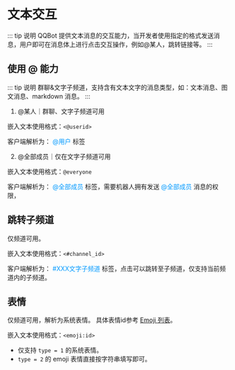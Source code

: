 # 文本交互

<!-- > 文本消息内嵌的蓝色文本，QQ Bot 提供文本消息的交互能力，当开发者使用指定的格式发送消息，用户即可在消息体上进行点击交互操作，例如@某人，跳转链接等。 -->
::: tip 说明
QQBot 提供文本消息的交互能力，当开发者使用指定的格式发送消息，用户即可在消息体上进行点击交互操作，例如@某人，跳转链接等。
:::

## 使用 @ 能力

<!-- > 群聊&文字子频道，支持 文本消息、图文消息、markdown消息。 -->
::: tip 说明
群聊&文字子频道，支持含有文本文字的消息类型，如：文本消息、图文消息、markdown 消息。
:::

1. @某人｜群聊、文字子频道可用

嵌入文本使用格式：`<@userid>`

客户端解析为： <font style="color: #09f">@用户</font> 标签

2. @全部成员｜仅在文字子频道可用

嵌入文本使用格式：`@everyone`

客户端解析为： <font style="color: #09f">@全部成员</font> 标签，需要机器人拥有发送 <font style="color: #09f">@全部成员</font> 消息的权限，

<!-- ## 指令操作

目前仅在 markdown 支持。

**1. 回车指令格式（点击后，文本直接发送）**

嵌入文本使用格式：

`[/回车指令](mqqapi://aio/inlinecmd?command={urlencode(/回车指令)}&reply=false&enter=true)`

客户端解析为： <font style="color: #09f">/回车指令</font> 用户可点击的标签

- `command` 自定义文本，数据需要 `url 编码`。
- `enter` 参数必须 `true`。
- `reply` 参数必须 `false`。

**2. 参数指令格式（点击后，文本插入输入框，用户自行编辑发送）**

嵌入文本使用格式：

`[/参数指令](mqqapi://aio/inlinecmd?command={urlencode(/参数指令（带引用）)&reply=true&enter=false) `

客户端解析为： <font style="color: #09f">/参数指令</font> 用户可点击的标签

- `command` 自定义文本，数据需要 `url 编码`。
- `enter` 参数必须 `false`。
- `reply` 可选 `true` 或 `false`，填 `true` 则带引用回复到输入框中。 -->
  
<!-- ```
<cmd reply=true cmd="/参数指令（带引用本消息）">
<cmd reply=false cmd="/参数指令（不带引用）">
``` -->
<!-- 原生 scheme 格式： -->


## 跳转子频道

仅频道可用。

嵌入文本使用格式：`<#channel_id>`

客户端解析为： <font style="color: #09f">#XXX文字子频道</font> 标签，点击可以跳转至子频道，仅支持当前频道内的子频道。


## 表情

仅频道可用，解析为系统表情。 具体表情id参考 [Emoji 列表](../../../openapi/emoji/model.md#Emoji%20列表)。

嵌入文本使用格式：`<emoji:id>`

- 仅支持 `type = 1` 的系统表情。
- `type = 2` 的 emoji 表情直接按字符串填写即可。
